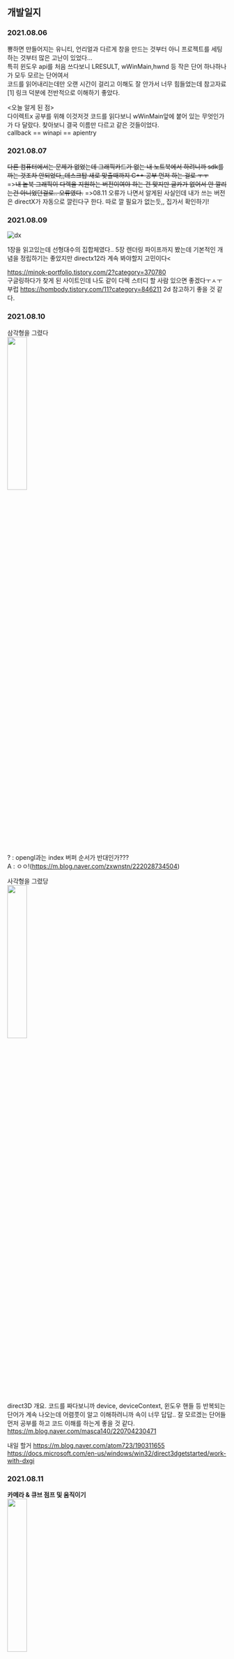 
## 개발일지

### 2021.08.06
  뿅하면 만들어지는 유니티, 언리얼과 다르게 창을 만드는 것부터 아니 프로젝트를 세팅하는 것부터 많은 고난이 있었다...<br>
  특히 윈도우 api를 처음 쓰다보니 LRESULT, wWinMain,hwnd 등 작은 단어 하나하나가 모두 모르는 단어여서 <br>
  코드를 읽어내리는데만 오랜 시간이 걸리고 이해도 잘 안가서 너무 힘들었는데 참고자료[1] 링크 덕분에 전반적으로 이해하기 좋았다.<br>
  
  <오늘 알게 된 점><br>
    다이렉트x 공부를 위해 이것저것 코드를 읽다보니 wWinMain앞에 붙어 있는 무엇인가가 다 달랐다. 찾아보니 결국 이름만 다르고 같은 것들이었다.<br>
    callback == winapi == apientry
    
### 2021.08.07
  <strike>다른 컴퓨터에서는 문제가 없었는데 그래픽카드가 없는 내 노트북에서 하려니까 sdk를 까는 것조차 안되었다,,데스크탑 새로 맞출때까지 C++ 공부 먼저 하는 걸로 ㅜㅜ</strike><br>
  =><strike>내 놑북 그래픽이 다렉을 지원하는 버전이여야 하는 건 맞지만 글카가 없어서 안 깔리는건 아니었던걸로.. 오류였다.</strike>
  =>08.11 오류가 나면서 알게된 사실인데 내가 쓰는 버전은 directX가 자동으로 깔린다구 한다. 따로 깔 필요가 없는듯,, 집가서 확인하기!
  

### 2021.08.09
  ![dx](https://user-images.githubusercontent.com/49023736/128650580-85dd1d33-02a5-44bd-a6ce-4b6153cd03c8.jpg) <br>
  
  1장을 읽고있는데 선형대수의 집합체였다.. 5장 렌더링 파이프까지 봤는데 기본적인 개념을 정립하기는 좋았지만 directx12라 계속 봐야할지 고민이다<

  https://minok-portfolio.tistory.com/2?category=370780 <br>
  구글링하다가 찾게 된 사이트인데 나도 같이 다렉 스터디 할 사람 있으면 좋겠다ㅜㅅㅜ 부럽
  https://hombody.tistory.com/11?category=846211
  2d 참고하기 좋을 것 같다.

### 2021.08.10

삼각형을 그렸다<br>
<img src="https://user-images.githubusercontent.com/49023736/128795674-805808d6-0d63-48b4-a3a2-e75a57280504.png" width="30%" height="30%" />

? : opengl과는 index 버퍼 순서가 반대인가???<br>
A : ㅇㅇ!(https://m.blog.naver.com/zxwnstn/222028734504)

사각형을 그렸당<br>
<img src="https://user-images.githubusercontent.com/49023736/128796130-5be70c61-6347-4977-b38f-f7331168e7b7.png" width="30%" height="30%" />

direct3D 개요. 코드를 짜다보니까 device, deviceContext, 윈도우 핸들 등 반복되는 단어가 계속 나오는데 어렴풋이 알고 이해하려니까 속이 너무 답답.. 잘 모르겠는 단어들 먼저 공부를 하고 코드 이해를 하는게 좋을 것 같다.
https://m.blog.naver.com/masca140/220704230471 

내일 할거
https://m.blog.naver.com/atom723/190311655
https://docs.microsoft.com/en-us/windows/win32/direct3dgetstarted/work-with-dxgi

### 2021.08.11

<b>카메라 & 큐브 점프 및 움직이기</b> <br>
<img src="https://user-images.githubusercontent.com/49023736/128961176-46216515-b1b9-4398-b8f1-2442af54a443.gif" width="30%" height="30%" />

<strike>하루종일 texture만 했는데 알 수 없는 오류가 또 날 괴롭힌다.......
어디서 나는건지 모르겠어서 디버깅해보니까 d3dcompilefromfile 쪽에서 나고있었다. https://gpgstudy.com/forum/viewtopic.php?t=25475 <- 이 사이트에서 참고해보니, 세번째 인자가 비면 error가 발생할 수도 있다고 해서 다른 방식으로도 해보았지만 여전히 안된다....<br>
텍스쳐를 해야 라이팅을 하던 폰트를 하던 할텐데 ㅜㅜ</strike> <br>

텍스쳐 해결!! WCHAR 캐스팅을 잘못하고 있던 모양이다....(WCHAR*)L"hlsl파일명" 이런식으로 해주면 된당! ㅎㅅㅎ<br>

https://www.braynzarsoft.net/viewtutorial/q16390-directx-11-an-introduction-to-the-win32-api
이 예제도 한번 따라해봐야겠다 에휴

### 2021.08.12

<b>텍스쳐 입히기</b> <br>


https://user-images.githubusercontent.com/49023736/129129691-ac31f730-9d05-4d87-a171-17c7f9e03583.mp4

어찌저찌 하긴 했는데 솔직히 잘 이해 안된다,,,,,..

<오늘의 실수 포인트>
 - window 먼저 Initialization 하고, direct3d를 Initialization해줘야하는데 순서를 바꿔가지고 한참 걸렸다; ㅜ
 - 과연 내가 원하는 설정으로 바꿔서 사용할 수 있을지 의문이다..

위에 예제 사이트가 훨씬 이해하기 쉬웠다. 코드가 길어지면, 당연히 [0]보다는 가독성은 떨어지겠지만 처음 공부하는 입장에서 보면, 진행 과정을 따라 쭉 나열하고 있기 때문에 순서를 파악하기 좋았다!
그리고 개인적으로 느낀점인데 directX가 어려운 이유는 대충 깔짝이면서 공부하는건 불가능하기 때문이 아닐까..싶다 학교에서 opengl도 안배운 상태였다면 진작에 그만 뒀을것같다.

### 2021.08.13

<img src="https://user-images.githubusercontent.com/49023736/129440608-ece2b778-29bd-4263-a2d5-427a8203bf96.png" width="50%" height="40%" />

info/draw_rectanlge(projectionXX) 에 있는 코드의 흐름을 따라가보면 위와 같다.


-----------------

	VertexType vt;
	D3D11_INPUT_ELEMENT_DESC Playout[] =
	{
		{ "POSITION", 0, DXGI_FORMAT_R32G32B32_FLOAT, 0, 0, D3D11_INPUT_PER_VERTEX_DATA, 0 },
		{ "COLOR", 0, DXGI_FORMAT_R32G32B32_FLOAT, 0, sizeof(vt.pos), D3D11_INPUT_PER_VERTEX_DATA, 0 }
	};

** 정점 하나 기준
Playout[n]에 5번째 파라미터를 보면, position이 어디서부터 시작할 것인지를 물어보는 것이다. 현재 position같은 경우 XMFLOAT3을 이용하고 있기 때문에 
4*3, 총 12바이트를 사용한다. 그렇기 때문에 COLOR은 12바이트 뒤에서부터 할당되어야 한다. 
D3D11_APPEND_ALIGNED_ELEMENT<=를 이용해서 자동으로 할당할수도 있다고 한다. 
아니면 저렇게 구조체를 가져와서, 앞에 사용한 것들의 바이트를 직접 계산하는 방식으로도 할 수 있다.

데이터 구조가 하나 늘어날때마다 

<img src="https://user-images.githubusercontent.com/49023736/129440611-39637f64-04e3-4fa4-8b9a-d578043ed7ae.png" width="50%" height="40%" />

----------------------------------------------------------

### 2021.08.14-15

화면 생성부터 물체 이동까지

![image](https://user-images.githubusercontent.com/49023736/129452030-66edead9-e4b4-4057-98ae-7bd79239547f.png)


